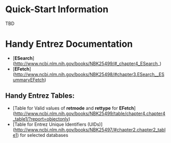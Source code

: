 # Quick-Start Information

TBD


# Handy Entrez Documentation
* [**ESearch**] (http://www.ncbi.nlm.nih.gov/books/NBK25499/#_chapter4_ESearch_)
* [**EFetch**] (http://www.ncbi.nlm.nih.gov/books/NBK25498/#chapter3.ESearch__ESummaryEFetch)


## Handy Entrez Tables:
* [Table for Valid values of **retmode** and **rettype** for **EFetch**] (http://www.ncbi.nlm.nih.gov/books/NBK25499/table/chapter4.chapter4_table1/?report=objectonly)
* [Table for Entrez Unique Identifiers (UIDs)] (http://www.ncbi.nlm.nih.gov/books/NBK25497/#chapter2.chapter2_table1) for selected databases
